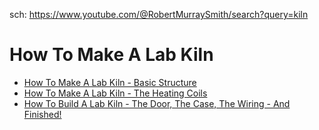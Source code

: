 sch: https://www.youtube.com/@RobertMurraySmith/search?query=kiln

# How To Make A Lab Kiln
- [How To Make A Lab Kiln - Basic Structure](https://youtu.be/lCQBsPCCqcY)
- [How To Make A Lab Kiln - The Heating Coils](https://youtu.be/0CxunHQVJ8M)
- [How To Build A Lab Kiln - The Door, The Case, The Wiring - And Finished!](https://youtu.be/8CeNdxMoRh0)
